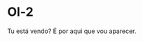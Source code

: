 # Ol-2
<!DOCTYPE html>
<html lang="pt-br">
  <head>
    <title>Testing Website</title>
    <meta charset="utf-8">
  </head>
  <body>
    Tu está vendo? É por aqui que vou aparecer.
  </body>
</html>
